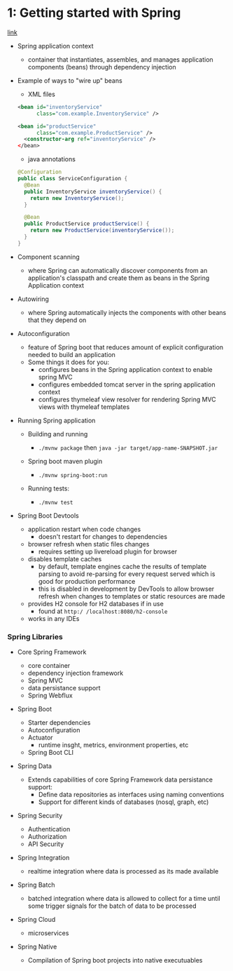 # 1: Getting started with Spring

[link](https://www.manning.com/books/spring-in-action-sixth-edition)

- Spring application context
  - container that instantiates, assembles, and manages application components (beans) through dependency injection

- Example of ways to "wire up" beans
  - XML files

  ```xml
  <bean id="inventoryService"
        class="com.example.InventoryService" />

  <bean id="productService"
        class="com.example.ProductService" />
    <constructor-arg ref="inventoryService" />
  </bean>
  ```

  - java annotations

  ```java
  @Configuration
  public class ServiceConfiguration {
    @Bean
    public InventoryService inventoryService() {
      return new InventoryService();
    }

    @Bean
    public ProductService productService() {
      return new ProductService(inventoryService());
    }
  }
  ```
  
- Component scanning
  - where Spring can automatically discover components from an application's classpath and create them as beans in the Spring Application context

- Autowiring
  - where Spring automatically injects the components with other beans that they depend on

- Autoconfiguration
  - feature of Spring boot that reduces amount of explicit configuration needed to build an application
  - Some things it does for you:
    - configures beans in the Spring application context to enable spring MVC
    - configures embedded tomcat server in the spring application context
    - configures thymeleaf view resolver for rendering Spring MVC views with thymeleaf templates

- Running Spring application
  - Building and running
    - `./mvnw package` then `java -jar target/app-name-SNAPSHOT.jar`
  
  - Spring boot maven plugin
    - `./mvnw spring-boot:run`

  - Running tests: 
    - `./mvnw test`

- Spring Boot Devtools
  - application restart when code changes
    - doesn't restart for changes to dependencies
  - browser refresh when static files changes
    - requires setting up livereload plugin for browser
  - disables template caches
    - by default, template engines cache the results of template parsing to avoid re-parsing for every request served which is good for production performance
    - this is disabled in development by DevTools to allow browser refresh when changes to templates or static resources are made
  - provides H2 console for H2 databases if in use
    - found at `http:/ /localhost:8080/h2-console`
  - works in any IDEs

### Spring Libraries

- Core Spring Framework
  - core container
  - dependency injection framework
  - Spring MVC
  - data persistance support
  - Spring Webflux

- Spring Boot
  - Starter dependencies
  - Autoconfiguration
  - Actuator
    - runtime insght, metrics, environment properties, etc
  - Spring Boot CLI

- Spring Data
  - Extends capabilities of core Spring Framework data persistance support:
    - Define data repositories as interfaces using naming conventions
    - Support for different kinds of databases (nosql, graph, etc)

- Spring Security
  - Authentication
  - Authorization
  - API Security

- Spring Integration
  - realtime integration where data is processed as its made available

- Spring Batch
  - batched integration where data is allowed to collect for a time until some trigger signals for the batch of data to be processed

- Spring Cloud
  - microservices

- Spring Native 
  - Compilation of Spring boot projects into native executuables 

